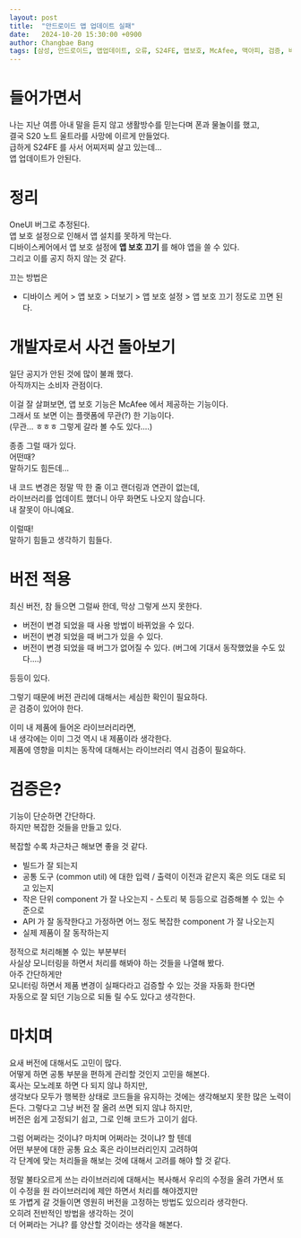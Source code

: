 ```yaml
---
layout: post
title:  "안드로이드 앱 업데이트 실패"
date:   2024-10-20 15:30:00 +0900
author: Changbae Bang
tags: [삼성, 안드로이드, 앱업데이트, 오류, S24FE, 앱보호, McAfee, 맥아피, 검증, 버전관리, ]
---
```


# 들어가면서

나는 지난 여름 아내 말을 듣지 않고 생활방수를 믿는다며 폰과 물놀이를 했고,  
결국 S20 노트 울트라를 사망에 이르게 만들었다.  
급하게 S24FE 를 사서 어찌저찌 살고 있는데...  
앱 업데이트가 안된다.  

# 정리

OneUI 버그로 추정된다.  
앱 보호 설정으로 인해서 앱 설치를 못하게 막는다.  
디바이스케어에서 앱 보호 설정에 **앱 보호 끄기** 를 해야 앱을 쓸 수 있다.  
그리고 이를 공지 하지 않는 것 같다.  

끄는 방법은  
* 디바이스 케어 > 앱 보호 > 더보기 > 앱 보호 설정 > 앱 보호 끄기
정도로 끄면 된다.

# 개발자로서 사건 돌아보기

일단 공지가 안된 것에 많이 불쾌 했다.  
아직까지는 소비자 관점이다.  

이걸 잘 살펴보면, 앱 보호 기능은 McAfee 에서 제공하는 기능이다.  
그래서 또 보면 이는 플랫폼에 무관(?) 한 기능이다.  
(무관... ㅎㅎㅎ 그렇게 갈라 볼 수도 있다....)

종종 그럴 때가 있다.  
어떤때?  
말하기도 힘든데...  

내 코드 변경은 정말 딱 한 줄 이고 랜더링과 연관이 없는데,  
라이브러리를 업데이트 했더니 아무 화면도 나오지 않습니다.  
내 잘못이 아니예요.  

이럴때!  
말하기 힘들고 생각하기 힘들다.  

# 버전 적용

최신 버전, 참 들으면 그럴싸 한데, 막상 그렇게 쓰지 못한다.  
* 버전이 변경 되었을 때 사용 방법이 바뀌었을 수 있다.
* 버전이 변경 되었을 때 버그가 있을 수 있다.
* 버전이 변경 되었을 때 버그가 없어질 수 있다. (버그에 기대서 동작했었을 수도 있다....)

등등이 있다.  

그렇기 때문에 버전 관리에 대해서는 세심한 확인이 필요하다.  
곧 검증이 있어야 한다.  

이미 내 제품에 들어온 라이브러리라면,  
내 생각에는 이미 그것 역시 내 제품이라 생각한다.  
제품에 영향을 미치는 동작에 대해서는 라이브러리 역시 검증이 필요하다.  

# 검증은?

기능이 단순하면 간단하다.  
하지만 복잡한 것들을 만들고 있다.  

복잡할 수록 차근차근 해보면 좋을 것 같다.  

* 빌드가 잘 되는지
* 공통 도구 (common util) 에 대한 입력 / 출력이 이전과 같은지 혹은 의도 대로 되고 있는지
* 작은 단위 component 가 잘 나오는지 - 스토리 북 등등으로 검증해볼 수 있는 수준으로
* API 가 잘 동작한다고 가정하면 어느 정도 복잡한 component 가 잘 나오는지
* 실제 제품이 잘 동작하는지

정적으로 처리해볼 수 있는 부분부터  
사실상 모니터링을 하면서 처리를 해봐야 하는 것들을 나열해 봤다.  
아주 간단하게만  
모니터링 하면서 제품 변경이 실패다라고 검증할 수 있는 것을 자동화 한다면  
자동으로 잘 되던 기능으로 되돌 릴 수도 있다고 생각한다.  



# 마치며

요새 버전에 대해서도 고민이 많다.  
어떻게 하면 공통 부분을 편하게 관리할 것인지 고민을 해본다.  
혹사는 모노레포 하면 다 되지 않냐 하지만,  
생각보다 모두가 행복한 상태로 코드들을 유지하는 것에는 생각해보지 못한 많은 노력이 든다.
그렇다고 그냥 버전 잘 올려 쓰면 되지 않냐 하지만,  
버전은 쉽게 고정되기 쉽고, 그로 인해 코드가 고이기 쉽다.  

그럼 어쩌라는 것이냐? 마치며 어쩌라는 것이냐? 할 텐데  
어떤 부분에 대한 공통 요소 혹은 라이브러리인지 고려하여  
각 단계에 맞는 처리들을 해보는 것에 대해서 고려를 해야 할 것 같다.  

정말 불타오르게 쓰는 라이브러리에 대해서는 복사해서 우리의 수정을 올려 가면서 또 이 수정을 원 라이브러리에 제안 하면서 처리를 해야겠지만  
또 가볍게 갈 것들이면 영원히 버전을 고정하는 방법도 있으리라 생각한다.  
오히려 전반적인 방법을 생각하는 것이  
더 어쩌라는 거냐? 를 양산할 것이라는 생각을 해본다.  
